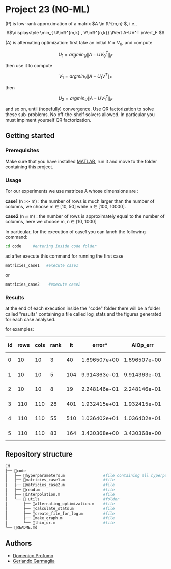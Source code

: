# Project 23 (NO-ML)

(P) is low-rank approximation of a matrix $A \in ℝ^{m,n} $, i.e., 
$$\displaystyle \min_{ U\inℝ^{m,k} , V\inℝ^{n,k}} \lVert A-UV^T \rVert_F $$

(A) is alternating optimization: first take an initial $V = V_0$, and compute

$$  U_1 = arg min_{U} \lVert A-UV_0^T \rVert_{F} $$

then use it to compute

$$  V_1 = arg min_{V} \lVert A-U_1V^T \rVert_{F} $$

then 

$$  U_2 = arg min_U \lVert A-UV_1^T \rVert_{F} $$

and so on, until (hopefully) convergence. Use QR factorization to solve these sub-problems. No off-the-shelf solvers allowed. In particular you must implment yourself QR factorization.

## Getting started

### Prerequisites 

Make sure that you have installed [MATLAB](https://it.mathworks.com/products/matlab/student.html), run it and move to the folder containing this project.

### Usage

For our experiments we use matrices A whose dimensions are :

**case1** (n >> m) : the number of rows is much larger than the number of columns, we choose
m ∈ [10, 50] while n ∈ [100, 10000].

**case2** (n ≈ m) : the number of rows is approximately equal to the number of columns, here we choose
m, n ∈ [10, 1000]

In particular, for the execution of case1 you can lanch the following command:
```bash
cd code     #entering inside code folder
```
ad after execute this command for running the first case
```bash
matricies_case1   #execute case1
```
or 
```bash
matricies_case2    #execute case2
```

### Results

at the end of each execution inside the "code" folder there will be a folder called "results" containing a file called log_stats and the figures generated for each case analysed.

for examples:

|  id | rows | cols | rank | it  | error* |  AlOp_err	|	svd_error	|  (AlOp_err-error*)/error*    | (svd_err-error*)/error*   |   timer_opt	| timer_svd |
|-----|------|------|------|-----|--------|-------------|---------------|----------------------------|---------------------------|--------------|-------------|
0  |10 | 10 | 3 | 40 |	1.696507e+00 | 1.696507e+00 | 1.696507e+00 	| 0.000000e+00 	| 0.000000e+00 	| 2.422530e-02 	| 6.431580e-02
1  |10 | 10 | 5 | 104 |    9.914363e-01 |9.914363e-01 | 9.914363e-01 | 0.000000e+00 | 0.000000e+00 	| 5.374200e-03 	| 6.401320e-02
2  |10 | 10 | 8 | 19  |	2.248146e-01 |	2.248146e-01 | 2.248146e-01 | 0.000000e+00 	| 1.234599e-16 	| 8.723000e-04 	| 6.402540e-02
3  | 110  | 110  | 28  | 401  |  1.932415e+01 | 1.932415e+01 | 1.932415e+01 | 3.676968e-16 	| 0.000000e+00 	| 3.894258e-01 | 1.350430e-02
4  | 110  |  110  | 55  | 510  |  1.036402e+01 | 1.036402e+01 | 1.036402e+01 | 0.000000e+00 | 1.199776e-15 	| 7.527133e-01 | 1.418680e-02
5  | 110  |  110  | 83  | 164  |  3.430368e+00 | 3.430368e+00 | 3.430368e+00 | 0.000000e+00 | 5.178327e-16 	| 3.688086e-01 | 1.352460e-02


## Repository structure
```bash
CM
├── 📂code
│   ├── 📄hyperparameters.m                 #file containing all hyperparameters used
│   ├── 📄matricies_case1.m                 #file
│   ├── 📄matricies_case2.m                 #file
│   ├── 📄read.m                            #file
│   ├── 📄interpolation.m                   #file
│   └── 📂 utils                            #folder
│       ├── 📄alternating_optimization.m    #file 
│       ├── 📄calculate_stats.m             #file 
│       ├── 📄create_file_for_log.m         #file 
│       ├── 📄make_graph.m                  #file 
│       └── 📄thin_qr.m                     #file 
└── 📄README.md
```

## Authors
- [Domenico Profumo]()
- [Gerlando Garmaglia]()
